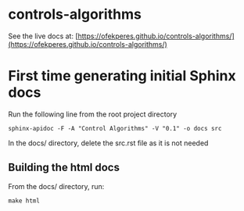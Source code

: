 # controls-algorithms

See the live docs at: [https://ofekperes.github.io/controls-algorithms/](https://ofekperes.github.io/controls-algorithms/)
# First time generating initial Sphinx docs
Run the following line from the root project directory
```
sphinx-apidoc -F -A "Control Algorithms" -V "0.1" -o docs src
```

In the docs/ directory, delete the src.rst file as it is not needed

## Building the html docs
From the docs/ directory, run:
```
make html
```